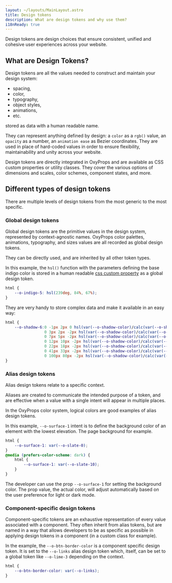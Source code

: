 ```yaml
---
layout: ~/layouts/MainLayout.astro
title: Design tokens
description: What are design tokens and why use them?
i18nReady: true
---
```

Design tokens are design choices that ensure consistent, unified and cohesive user experiences across your website.

## What are Design Tokens?

Design tokens are all the values needed to construct and maintain your design system:
- spacing,
- color,
- typography,
- object styles,
- animations,
- etc.

stored as data with a human readable name.

They can represent anything defined by design: a `color` as a `rgb()` value, an `opacity` as a number, an `animation ease` as Bezier coordinates. They are used in place of hard-coded values in order to ensure flexibility, maintainability and unity across your website.

Design tokens are directly integrated in OxyProps and are available as CSS custom properties or utility classes. They cover the various options of dimensions and scales, color schemes, component states, and more.

## Different types of design tokens

There are multiple levels of design tokens from the most generic to the most specific.

### Global design tokens

Global design tokens are the primitive values in the design system, represented by context-agnostic names. OxyProps color palettes, animations, typography, and sizes values are all recorded as global design tokens.

They can be directly used, and are inherited by all other token types.

In this example, the `hsl()` function with the parameters defining the base indigo color is stored in a human readable [css custom property](/en/core-concepts/css-custom-properties/) as a global design token.

```css
html {
    --o-indigo-5: hsl(239deg, 84%, 67%);
}
```

They are very handy to store complex data and make it available in an easy way:

```css
html {
    --o-shadow-6:0 -1px 2px 0 hsl(var(--o-shadow-color)/calc(var(--o-shadow-strength) + 2%)),
                 0 3px 2px -2px hsl(var(--o-shadow-color)/calc(var(--o-shadow-strength) + 3%)),
                 0 7px 5px -2px hsl(var(--o-shadow-color)/calc(var(--o-shadow-strength) + 3%)),
                 0 12px 10px -2px hsl(var(--o-shadow-color)/calc(var(--o-shadow-strength) + 4%)),
                 0 22px 18px -2px hsl(var(--o-shadow-color)/calc(var(--o-shadow-strength) + 5%)),
                 0 41px 33px -2px hsl(var(--o-shadow-color)/calc(var(--o-shadow-strength) + 6%)),
                 0 100px 80px -2px hsl(var(--o-shadow-color)/calc(var(--o-shadow-strength) + 7%));
}
```

### Alias design tokens

Alias design tokens relate to a specific context.

Aliases are created to communicate the intended purpose of a token, and are effective when a value with a single intent will appear in multiple places.

In the OxyProps color system, logical colors are good examples of alias design tokens.

In this example, `--o-surface-1` intent is to define the background color of an element with the lowest elevation. The page background for example.

```css
html {
    --o-surface-1: var(--o-slate-0);
}
@media (prefers-color-scheme: dark) {
    html {
        --o-surface-1: var(--o-slate-10);
    }
}
```
 The developer can use the prop `--o-surface-1` for setting the background color. The prop value, the actual color, will adjust automatically based on the user preference for light or dark mode.

### Component-specific design tokens

Component-specific tokens are an exhaustive representation of every value associated with a component. They often inherit from alias tokens, but are named in a way that allows developers to be as specific as possible in applying design tokens in a component (in a custom class for example).

In the example, the `--o-btn-border-color` is a component specific design token. It is set to the `--o-links` alias design token which, itself, can be set to a global token like `--o-lime-3` depending on the context.

```css
html {
    --o-btn-border-color: var(--o-links);
}
```
